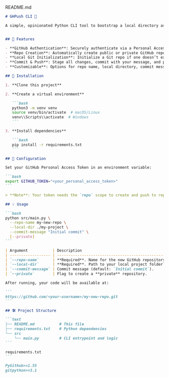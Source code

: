 README.md

````markdown
# GHPush CLI 🚀

A simple, opinionated Python CLI tool to bootstrap a local directory as a Git repository, create a corresponding GitHub repo under your account, and push your code with a single command.


## 🎯 Features

- **GitHub Authentication**: Securely authenticate via a Personal Access Token (PAT).
- **Repo Creation**: Automatically create public or private GitHub repositories under your account.
- **Local Git Initialization**: Initialize a Git repo if one doesn’t exist, or reuse an existing `.git`.
- **Commit & Push**: Stage all changes, commit with your message, and push to the `main` branch.
- **Customizable**: Options for repo name, local directory, commit message, and privacy.

## 🚀 Installation

1. **Clone this project**

2. **Create a virtual environment**

   ```bash
   python3 -m venv venv
   source venv/bin/activate  # macOS/Linux
   venv\\Scripts\\activate  # Windows
   ```

3. **Install dependencies**

   ```bash
   pip install -r requirements.txt
   ```

## 🔧 Configuration

Set your GitHub Personal Access Token in an environment variable:

```bash
export GITHUB_TOKEN="<your_personal_access_token>"
```

> **Note**: Your token needs the `repo` scope to create and push to repositories.

## 💡 Usage

```bash
python src/main.py \
  --repo-name my-new-repo \
  --local-dir ./my-project \
  --commit-message "Initial commit" \
  [--private]
```

| Argument           | Description                                       |
| ------------------ | ------------------------------------------------- |
| `--repo-name`      | **Required**. Name for the new GitHub repository. |
| `--local-dir`      | **Required**. Path to your local project folder.  |
| `--commit-message` | Commit message (default: `Initial commit`).       |
| `--private`        | Flag to create a **private** repository.          |

After running, your code will be available at:

```
https://github.com/<your-username>/my-new-repo.git
```

## 🛠️ Project Structure

```text
├── README.md           # This file
├── requirements.txt    # Python dependencies
└── src
    └── main.py         # CLI entrypoint and logic
```

requirements.txt
```

PyGithub>=1.55
gitpython>=3.1

````
